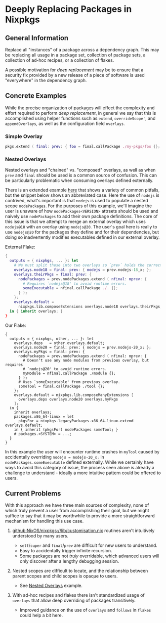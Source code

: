 # Deeply Replacing Packages in Nixpkgs

## General Information

Replace all "instances" of a package across a dependency graph.
This may be replacing all usage in a package set, collection of package sets,
a collection of ad-hoc recipes, or a collection of flakes.

A possible motivation for _deep replacement_ may be to ensure that a security
fix provided by a new release of a piece of software is used "everywhere" in
the dependency graph.


## Concrete Examples

While the precise organization of packages will effect the complexity and
effort required to perform _deep replacement_, in general we say that this
is accomplished using helper functions such as `extend`, `overrideScope'`, and
`appendOverlays`, as well as the configuration field `overlays`.

### Simple Overlay

```nix
pkgs.extend ( final: prev: { foo = final.callPackage ./my-pkgs/foo {}; } )
```


<a name="Nested-Ex"></a>
### Nested Overlays

Nested overlays and "chained" vs. "composed" overlays, as well as when `prev`
and `final` should be used is a common source of confusion.
This can be particularly problematic when consuming overlays defined externally.

There is an extended example [here](../scratch/nested-extend.nix) that shows a
variety of common pitfalls, but the snippet below shows an abbreviated case.
Here the use of `nodejs` is contrived, what's important is that `nodejs` is
used to populate a nested scope `nodePackages`.
For the purposes of this example, we'll imagine the user is unaware of how
`nodePackages<VERSION>` attrsets should be used and naively use `nodePackages`
to add their own package definitions.
The core of this issue is that we attempt to merge an external overlay which
uses `nodejs@18` with an overlay using `nodejs@20`.
The user's goal here is really to use `nodejs@20` for the packages they define
and for their dependencies, but doing so inadvertently modifies executables
defined in our external overlay.

External Flake:
```nix
{
  outputs = { nixpkgs, ... }: let
    # We must split these into two overlays so `prev` holds the correct `nodejs`
    overlays.node18 = final: prev: { nodejs = prev.nodejs-18_x; };
    overlays.theirPkgs = final: prev: {
      nodePackages = prev.nodePackages.extend ( nfinal: nprev: {
        # Requires `nodejs@18' to avoid runtime errors.
        someExecutable = nfinal.callPackage ./. {};
      } );
    };
    overlays.default =
      nixpkgs.lib.composeExtensions overlays.node18 overlays.theirPkgs;
  in { inherit overlays; }
}
```

Our Flake:
```
{
  outputs = { nixpkgs, other, ... }: let
    overlays.deps   = other.overlays.default;
    overlays.node20 = final: prev: { nodejs = prev.nodejs-20_x; };
    overlays.myPkgs = final: prev: {
      nodePackages = prev.nodePackages.extend ( nfinal: nprev: {
        # Doesn't use any node modules from previous overlay, but requires
        # `nodejs@20' to avoid runtime errors.
        myModule = nfinal.callPackage ./module {};
      } );
      # Uses `someExecutable' from previous overlay.
      someTool = final.callPackage ./tool {};
    };
    overlays.default = nixpkgs.lib.composeManyExtensions [
      overlays.deps overlays.node20 overlays.myPkgs
    ];
  in {
    inherit overlays;
    packages.x86_64-linux = let
      pkgsFor = nixpkgs.legacyPackages.x86_64-linux.extend overlays.default;
    in { inherit (pkgsFor) nodePackages someTool; }
    # packages.<SYSTEM> = ...;
  }
}
```

In this example the user will encounter runtime crashes in `myTool` caused by
accidentally overriding `nodejs = nodejs-20_x;`
in `nodePackages.someExecutable` defined externally.
While we certainly have ways to avoid this category of issue, the process seen
above is already a challenge to understand - ideally a more intuitive pattern
could be offered to users.


## Current Problems

With this approach we have three main sources of complexity, none of which
truly prevent a user from accomplishing their goal, but we might suffice to
say that it may be worthwhile to provide a more straightforward mechanism
for handling this use case.

1. [github:NixOS/nixpkgs://lib/customisation.nix](https://github.com/NixOS/nixpkgs/blob/master/lib/customisation.nix)
routines aren't intuitively understood by many users.
   - `self`/`super` and `final`/`prev` are difficult for new users to understand.
   - Easy to accidentally trigger infinite recursion.
   - Some packages are not _truly_ overridable, which advanced users will only
     discover after a lengthy debugging session.

2. Nested scopes are difficult to locate, and the relationship between
   parent scopes and child scopes is opaque to users.
   - See [Nested Overlays](#Nested-Ex) example.

3. With ad-hoc recipes and flakes there isn't standardized usage of
   `overlays` that allow deep overriding of packages transitively.
   - Improved guidance on the use of `overlays` and `follows` in `flakes`
     could help a bit here.

